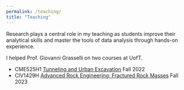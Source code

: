 ```yaml
---
permalink: /teaching/
title: "Teaching"
---
```


Research plays a central role in my teaching as students improve their
analytical skills and master the tools of data analysis through hands-on
experience. 

I helped Prof. Giovanni Grasselli on two courses at UofT. 

* CME525H1 [Tunneling and Urban Excavation](https://civmin.utoronto.ca/timetables-and-course-descriptions/graduate-course-catalogue/#CME525H1) Fall 2022
* CIV1429H [Advanced Rock Engineering: Fractured Rock Masses](https://civmin.utoronto.ca/timetables-and-course-descriptions/graduate-course-catalogue/#CIV1429H) Fall 2023
